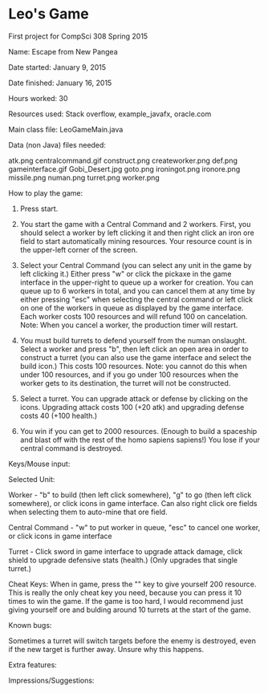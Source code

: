 Leo's Game
====

First project for CompSci 308 Spring 2015

Name: Escape from New Pangea

Date started: January 9, 2015

Date finished: January 16, 2015

Hours worked: 30

Resources used: Stack overflow, example_javafx, oracle.com

Main class file: LeoGameMain.java

Data (non Java) files needed:

atk.png
centralcommand.gif
construct.png
createworker.png
def.png
gameinterface.gif
Gobi_Desert.jpg
goto.png
ironingot.png
ironore.png
missile.png
numan.png
turret.png
worker.png


How to play the game:

1. Press start.

2. You start the game with a Central Command and 2 workers.  First, you should select a worker by left clicking it and then right click an iron ore field to start automatically mining resources. Your resource count is in the upper-left corner of the screen.

3. Select your Central Command (you can select any unit in the game by left clicking it.)  Either press "w" or click the pickaxe in the game interface in the upper-right to queue up a worker for creation. You can queue up to 6 workers in total, and you can cancel them at any time by either pressing "esc" when selecting the central command or left click on one of the workers in queue as displayed by the game interface.  Each worker costs 100 resources and will refund 100 on cancelation.  Note: When you cancel a worker, the production timer will restart.

4. You must build turrets to defend yourself from the numan onslaught.  Select a worker and press "b", then left click an open area in order to construct a turret (you can also use the game interface and select the build icon.)  This costs 100 resources.  Note: you cannot do this when under 100 resources, and if you go under 100 resources when the worker gets to its destination, the turret will not be constructed.

5. Select a turret.  You can upgrade attack or defense by clicking on the icons.  Upgrading attack costs 100 (+20 atk) and upgrading defense costs 40 (+100 health.)

6. You win if you can get to 2000 resources. (Enough to build a spaceship and blast off with the rest of the homo sapiens sapiens!)  You lose if your central command is destroyed.

Keys/Mouse input:

Selected Unit:

Worker - "b" to build (then left click somewhere), "g" to go (then left click somewhere), or click icons in game interface. Can also right click ore fields when selecting them to auto-mine that ore field.

Central Command - "w" to put worker in queue, "esc" to cancel one worker, or click icons in game interface

Turret - Click sword in game interface to upgrade attack damage, click shield to upgrade defensive stats (health.)  (Only upgrades that single turret.)

Cheat Keys: When in game, press the "\" key to give yourself 200 resource.  This is really the only
cheat key you need, because you can press it 10 times to win the game.  If the game is too hard, I would recommend just giving yourself ore and bulding around 10 turrets at the start of the game.

Known bugs:

Sometimes a turret will switch targets before the enemy is destroyed, even if the new target is further away.  Unsure why this happens.

Extra features:

Impressions/Suggestions:



